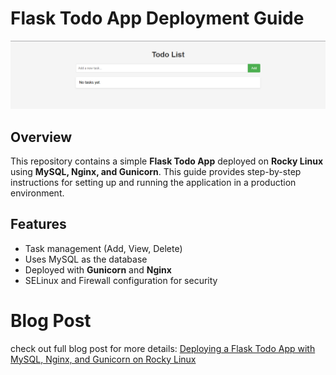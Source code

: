 # Flask Todo App Deployment Guide

![flask todo app](flask_to_do_app.PNG)

## Overview
This repository contains a simple **Flask Todo App** deployed on **Rocky Linux** using **MySQL, Nginx, and Gunicorn**. This guide provides step-by-step instructions for setting up and running the application in a production environment.

## Features
- Task management (Add, View, Delete)
- Uses MySQL as the database
- Deployed with **Gunicorn** and **Nginx**
- SELinux and Firewall configuration for security

# Blog Post
check out full blog post for more details: [Deploying a Flask Todo App with MySQL, Nginx, and Gunicorn on Rocky Linux](https://netopsautomation.com)
